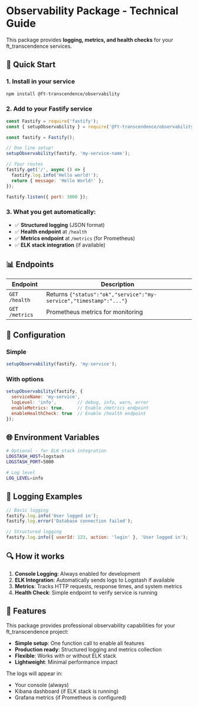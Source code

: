 # Observability Package - Technical Guide

This package provides **logging, metrics, and health checks** for your ft_transcendence services.

## 🚀 Quick Start

### 1. Install in your service
```bash
npm install @ft-transcendence/observability
```

### 2. Add to your Fastify service
```javascript
const Fastify = require('fastify');
const { setupObservability } = require('@ft-transcendence/observability');

const fastify = Fastify();

// One line setup!
setupObservability(fastify, 'my-service-name');

// Your routes
fastify.get('/', async () => {
  fastify.log.info('Hello world!');
  return { message: 'Hello World!' };
});

fastify.listen({ port: 3000 });
```

### 3. What you get automatically:
- ✅ **Structured logging** (JSON format)
- ✅ **Health endpoint** at `/health`
- ✅ **Metrics endpoint** at `/metrics` (for Prometheus)
- ✅ **ELK stack integration** (if available)

## 📊 Endpoints

| Endpoint | Description |
|----------|-------------|
| `GET /health` | Returns `{"status":"ok","service":"my-service","timestamp":"..."}` |
| `GET /metrics` | Prometheus metrics for monitoring |

## 🔧 Configuration

### Simple
```javascript
setupObservability(fastify, 'my-service');
```

### With options
```javascript
setupObservability(fastify, {
  serviceName: 'my-service',
  logLevel: 'info',        // debug, info, warn, error
  enableMetrics: true,     // Enable /metrics endpoint
  enableHealthCheck: true  // Enable /health endpoint
});
```

## 🌐 Environment Variables

```bash
# Optional - for ELK stack integration
LOGSTASH_HOST=logstash
LOGSTASH_PORT=5000

# Log level
LOG_LEVEL=info
```

## 📝 Logging Examples

```javascript
// Basic logging
fastify.log.info('User logged in');
fastify.log.error('Database connection failed');

// Structured logging
fastify.log.info({ userId: 123, action: 'login' }, 'User logged in');
```

## 🔍 How it works

1. **Console Logging**: Always enabled for development
2. **ELK Integration**: Automatically sends logs to Logstash if available
3. **Metrics**: Tracks HTTP requests, response times, and system metrics
4. **Health Check**: Simple endpoint to verify service is running

## 🎯 Features

This package provides professional observability capabilities for your ft_transcendence project:

- **Simple setup**: One function call to enable all features
- **Production ready**: Structured logging and metrics collection
- **Flexible**: Works with or without ELK stack
- **Lightweight**: Minimal performance impact

The logs will appear in:
- Your console (always)
- Kibana dashboard (if ELK stack is running)
- Grafana metrics (if Prometheus is configured)
